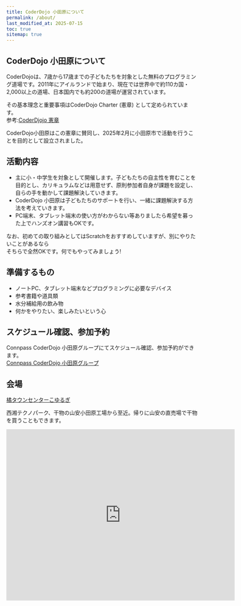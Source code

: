 ```yaml
---
title: CoderDojo 小田原について
permalink: /about/
last_modified_at: 2025-07-15
toc: true
sitemap: true
---
```


## CoderDojo 小田原について
CoderDojoは、7歳から17歳までの子どもたちを対象とした無料のプログラミング道場です。2011年にアイルランドで始まり、現在では世界中で約110カ国・2,000以上の道場、日本国内でも約200の道場が運営されています。  

その基本理念と重要事項はCoderDojo Charter (憲章) として定められています。  
参考:[CoderDjojo 憲章](https://coderdojo.jp/docs/charter)
  
CoderDojo小田原はこの憲章に賛同し、2025年2月に小田原市で活動を行うことを目的として設立されました。  
  
## 活動内容

- 主に小・中学生を対象として開催します。子どもたちの自主性を育むことを目的とし、カリキュラムなどは用意せず、原則参加者自身が課題を設定し、自らの手を動かして課題解決していきます。  
- CoderDojo 小田原は子どもたちのサポートを行い、一緒に課題解決する方法を考えていきます。
- PC端末、タブレット端末の使い方がわからない等ありましたら希望を募った上でハンズオン講習もOKです。
  
なお、初めての取り組みとしてはScratchをおすすめしていますが、別にやりたいことがあるなら  
そちらで全然OKです。何でもやってみましょう!  
  
## 準備するもの
- ノートPC、タブレット端末などプログラミングに必要なデバイス    
- 参考書籍や道具類  
- 水分補給用の飲み物
- 何かをやりたい、楽しみたいという心  
  
## スケジュール確認、参加予約
Connpass CoderDojo 小田原グループにてスケジュール確認、参加予約ができます。  
[Connpass CoderDojo 小田原グループ](https://coderdojo-odawara.connpass.com)


## 会場

[橘タウンセンターこゆるぎ](https://www.city.odawara.kanagawa.jp/public-i/t-center/koyurugi/)  

西湘テクノパーク、干物の山安小田原工場から至近。帰りに山安の直売場で干物を買うこともできます。

<iframe src="https://www.google.com/maps/embed?pb=!1m14!1m8!1m3!1d814.1323140104175!2d139.2276698!3d35.2928286!3m2!1i1024!2i768!4f13.1!3m3!1m2!1s0x6019af0e77ded28f%3A0x714edbea68f007b3!2z5qmY44K_44Km44Oz44K744Oz44K_44O844GT44KG44KL44GO!5e0!3m2!1sja!2sjp!4v1738553939115!5m2!1sja!2sjp" width="600" height="450" style="border:0;" allowfullscreen="" loading="lazy" referrerpolicy="no-referrer-when-downgrade"></iframe>

